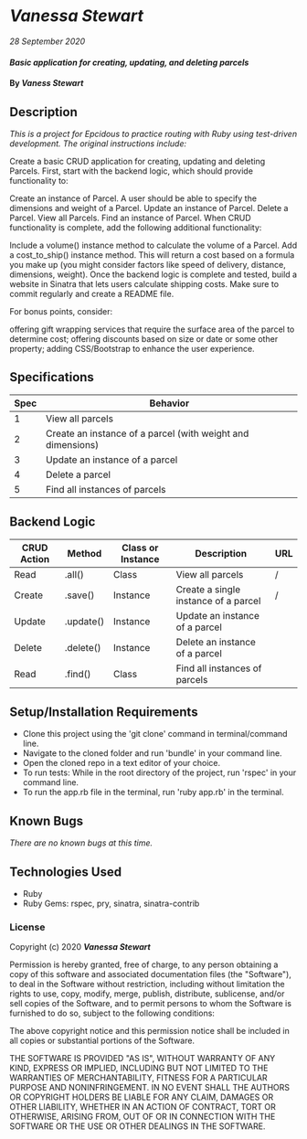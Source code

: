 # _Vanessa Stewart_

_28 September 2020_

#### _Basic application for creating, updating, and deleting parcels_

#### By _**Vaness Stewart**_

## Description

_This is a project for Epcidous to practice routing with Ruby using test-driven development. The original instructions include:_

Create a basic CRUD application for creating, updating and deleting Parcels. First, start with the backend logic, which should provide functionality to:

Create an instance of Parcel. A user should be able to specify the dimensions and weight of a Parcel.
Update an instance of Parcel.
Delete a Parcel.
View all Parcels.
Find an instance of Parcel.
When CRUD functionality is complete, add the following additional functionality:

Include a volume() instance method to calculate the volume of a Parcel.
Add a cost_to_ship() instance method. This will return a cost based on a formula you make up (you might consider factors like speed of delivery, distance, dimensions, weight).
Once the backend logic is complete and tested, build a website in Sinatra that lets users calculate shipping costs.
Make sure to commit regularly and create a README file.

For bonus points, consider:

offering gift wrapping services that require the surface area of the parcel to determine cost;
offering discounts based on size or date or some other property;
adding CSS/Bootstrap to enhance the user experience.

## Specifications
| Spec     | Behavior |
| -------- | -------- | 
| 1 | View all parcels | 
| 2 | Create an instance of a parcel (with weight and dimensions) | 
| 3 | Update an instance of a parcel |
| 4 | Delete a parcel |
| 5 | Find all instances of parcels |

## Backend Logic
| CRUD Action | Method | Class or Instance | Description | URL |
| ------------| ------ | ----------------- | ----------- | --- |
| Read | .all() | Class | View all parcels | / |
| Create | .save() | Instance | Create a single instance of a parcel | /
| Update | .update() | Instance | Update an instance of a parcel |
| Delete | .delete() | Instance | Delete an instance of a parcel |
| Read | .find() | Class | Find all instances of parcels |

## Setup/Installation Requirements

- Clone this project using the 'git clone' command in terminal/command line.
- Navigate to the cloned folder and run 'bundle' in your command line.
- Open the cloned repo in a text editor of your choice.
- To run tests: While in the root directory of the project, run 'rspec' in your command line.
- To run the app.rb file in the terminal, run 'ruby app.rb' in the terminal.

## Known Bugs

_There are no known bugs at this time._

## Technologies Used

* Ruby
* Ruby Gems: rspec, pry, sinatra, sinatra-contrib

### License

Copyright (c) 2020 **_Vanessa Stewart_**

Permission is hereby granted, free of charge, to any person obtaining a copy of this software and associated documentation files (the "Software"), to deal in the Software without restriction, including without limitation the rights to use, copy, modify, merge, publish, distribute, sublicense, and/or sell copies of the Software, and to permit persons to whom the Software is furnished to do so, subject to the following conditions:

The above copyright notice and this permission notice shall be included in all copies or substantial portions of the Software.

THE SOFTWARE IS PROVIDED "AS IS", WITHOUT WARRANTY OF ANY KIND, EXPRESS OR IMPLIED, INCLUDING BUT NOT LIMITED TO THE WARRANTIES OF MERCHANTABILITY, FITNESS FOR A PARTICULAR PURPOSE AND NONINFRINGEMENT. IN NO EVENT SHALL THE AUTHORS OR COPYRIGHT HOLDERS BE LIABLE FOR ANY CLAIM, DAMAGES OR OTHER LIABILITY, WHETHER IN AN ACTION OF CONTRACT, TORT OR OTHERWISE, ARISING FROM, OUT OF OR IN CONNECTION WITH THE SOFTWARE OR THE USE OR OTHER DEALINGS IN THE SOFTWARE.
